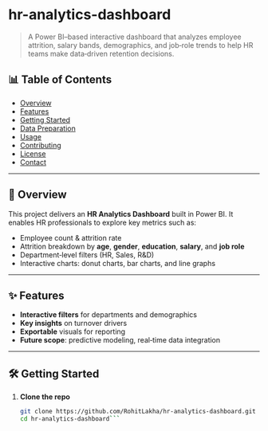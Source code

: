 # hr-analytics-dashboard

> A Power BI–based interactive dashboard that analyzes employee attrition, salary bands, demographics, and job‑role trends to help HR teams make data‑driven retention decisions.

## 📊 Table of Contents

- [Overview](#overview)  
- [Features](#features)  
- [Getting Started](#getting-started)  
- [Data Preparation](#data-preparation)  
- [Usage](#usage)  
- [Contributing](#contributing)  
- [License](#license)  
- [Contact](#contact)

---

## 🔎 Overview

This project delivers an **HR Analytics Dashboard** built in Power BI. It enables HR professionals to explore key metrics such as:

- Employee count & attrition rate  
- Attrition breakdown by **age**, **gender**, **education**, **salary**, and **job role**  
- Department‑level filters (HR, Sales, R&D)  
- Interactive charts: donut charts, bar charts, and line graphs  

---

## ✨ Features

- **Interactive filters** for departments and demographics  
- **Key insights** on turnover drivers  
- **Exportable** visuals for reporting  
- **Future scope**: predictive modeling, real‑time data integration  

---

## 🛠 Getting Started

1. **Clone the repo**  
   ```bash
   git clone https://github.com/RohitLakha/hr-analytics-dashboard.git
   cd hr-analytics-dashboard```
